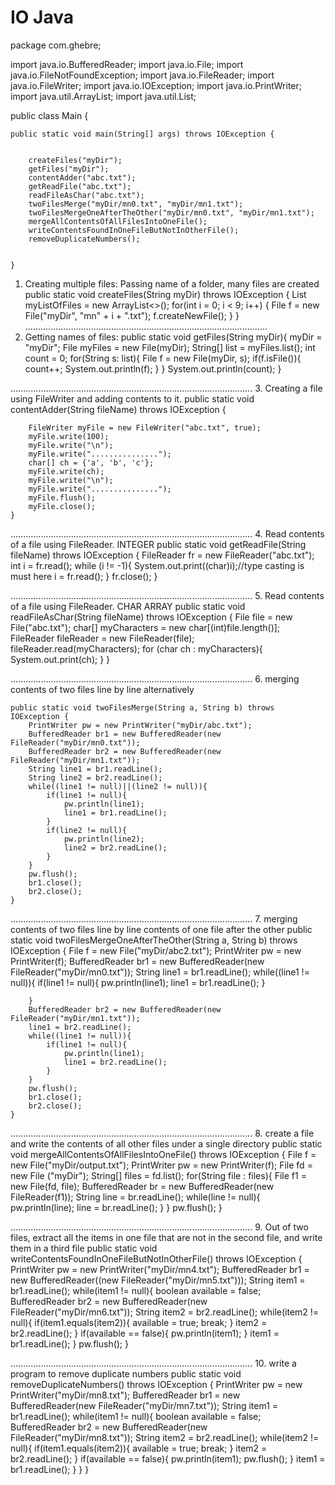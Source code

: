# IO Java
package com.ghebre;

import java.io.BufferedReader;
import java.io.File;
import java.io.FileNotFoundException;
import java.io.FileReader;
import java.io.FileWriter;
import java.io.IOException;
import java.io.PrintWriter;
import java.util.ArrayList;
import java.util.List;

public class Main {

    public static void main(String[] args) throws IOException {


        createFiles("myDir");
        getFiles("myDir");
        contentAdder("abc.txt");
        getReadFile("abc.txt");
        readFileAsChar("abc.txt");
        twoFilesMerge("myDir/mn0.txt", "myDir/mn1.txt");
        twoFilesMergeOneAfterTheOther("myDir/mn0.txt", "myDir/mn1.txt");
        mergeAllContentsOfAllFilesIntoOneFile();
        writeContentsFoundInOneFileButNotInOtherFile();
        removeDuplicateNumbers();


    }

1. Creating multiple files: Passing name of a folder, many files are created
    public static void createFiles(String myDir) throws IOException {
        List<String> myListOfFiles = new ArrayList<>();
        for(int i = 0; i < 9; i++) {
            File f = new File("myDir", "mn" + i + ".txt");
            f.createNewFile();
        }
    }
................................................................................................
2. Getting names of files: 
    public static void getFiles(String myDir){
        myDir = "myDir";
        File myFiles = new File(myDir);
        String[] list = myFiles.list();
        int count = 0;
        for(String s: list){
            File f = new File(myDir, s);
            if(f.isFile()){
                count++;
                System.out.println(f);
            }
        }
        System.out.println(count);
    }

................................................................................................
3. Creating a file using FileWriter and adding contents to it.
    public static  void contentAdder(String fileName) throws IOException {

        FileWriter myFile = new FileWriter("abc.txt", true);
        myFile.write(100);
        myFile.write("\n");
        myFile.write("...............");
        char[] ch = {'a', 'b', 'c'};
        myFile.write(ch);
        myFile.write("\n");
        myFile.write("...............");
        myFile.flush();
        myFile.close();
    }

................................................................................................
4. Read contents of a file using FileReader. INTEGER
    public static void getReadFile(String fileName) throws IOException {
        FileReader fr = new FileReader("abc.txt");
        int i = fr.read();
        while (i != -1){
            System.out.print((char)i);//type casting is must here
            i = fr.read();
        }
        fr.close();
    }

................................................................................................
5. Read contents of a file using FileReader. CHAR ARRAY
    public static void readFileAsChar(String fileName) throws IOException {
        File file = new File("abc.txt");
        char[] myCharacters = new char[(int)file.length()];
        FileReader fileReader = new FileReader(file);
        fileReader.read(myCharacters);
        for (char ch : myCharacters){
            System.out.print(ch);
        }
    }

 ................................................................................................
 6. merging contents of two files line by line alternatively

    public static void twoFilesMerge(String a, String b) throws IOException {
        PrintWriter pw = new PrintWriter("myDir/abc.txt");
        BufferedReader br1 = new BufferedReader(new FileReader("myDir/mn0.txt"));
        BufferedReader br2 = new BufferedReader(new FileReader("myDir/mn1.txt"));
        String line1 = br1.readLine();
        String line2 = br2.readLine();
        while((line1 != null)||(line2 != null)){
            if(line1 != null){
                pw.println(line1);
                line1 = br1.readLine();
            }
            if(line2 != null){
                pw.println(line2);
                line2 = br2.readLine();
            }
        }
        pw.flush();
        br1.close();
        br2.close();
    }

................................................................................................
 7. merging contents of two files line by line contents of one file after the other
    public static void twoFilesMergeOneAfterTheOther(String a, String b) throws IOException {
        File f = new File("myDir/abc2.txt");
        PrintWriter pw = new PrintWriter(f);
        BufferedReader br1 = new BufferedReader(new FileReader("myDir/mn0.txt"));
        String line1 = br1.readLine();
        while((line1 != null)){
            if(line1 != null){
                pw.println(line1);
                line1 = br1.readLine();
            }

        }
        BufferedReader br2 = new BufferedReader(new FileReader("myDir/mn1.txt"));
        line1 = br2.readLine();
        while((line1 != null)){
            if(line1 != null){
                pw.println(line1);
                line1 = br2.readLine();
            }
        }
        pw.flush();
        br1.close();
        br2.close();
    }
................................................................................................
8. create a file and write the contents of all other files under a single directory
    public static  void mergeAllContentsOfAllFilesIntoOneFile() throws IOException {
        File f = new File("myDir/output.txt");
        PrintWriter pw = new PrintWriter(f);
        File fd = new File ("myDir");
        String[] files = fd.list();
        for(String file : files){
            File f1 = new File(fd, file);
            BufferedReader br = new BufferedReader(new FileReader(f1));
            String line = br.readLine();
            while(line != null){
                pw.println(line);
                line = br.readLine();
            }
        }
        pw.flush();
    }

................................................................................................
9. Out of two files, extract all the items in one file that are not in the second file, and write them in a third file
    public static void writeContentsFoundInOneFileButNotInOtherFile() throws IOException {
        PrintWriter pw = new PrintWriter("myDir/mn4.txt");
        BufferedReader br1 = new BufferedReader((new FileReader("myDir/mn5.txt")));
        String item1 = br1.readLine(); 
        while(item1 != null){
            boolean available = false;
            BufferedReader br2 = new BufferedReader(new FileReader("myDir/mn6.txt"));
            String item2 = br2.readLine();
            while(item2 != null){
                if(item1.equals(item2)){
                    available = true;
                    break;
                }
                item2 = br2.readLine();
            }
            if(available == false){
                pw.println(item1);
            }
            item1 = br1.readLine();
        }
        pw.flush();
    }

................................................................................................
10. write a program to remove duplicate numbers
    public static  void removeDuplicateNumbers() throws IOException {
        PrintWriter pw = new PrintWriter("myDir/mn8.txt");
        BufferedReader br1 = new BufferedReader(new FileReader("myDir/mn7.txt"));
        String item1 = br1.readLine();
        while(item1 != null){
            boolean available = false;
            BufferedReader br2 = new BufferedReader(new FileReader("myDir/mn8.txt"));
            String item2 = br2.readLine();
            while(item2 != null){
                if(item1.equals(item2)){
                    available = true;
                    break;
                }
                item2 = br2.readLine();
            }
            if(available == false){
                pw.println(item1);
                pw.flush();
            }
            item1 = br1.readLine();
        } 
    }
}
